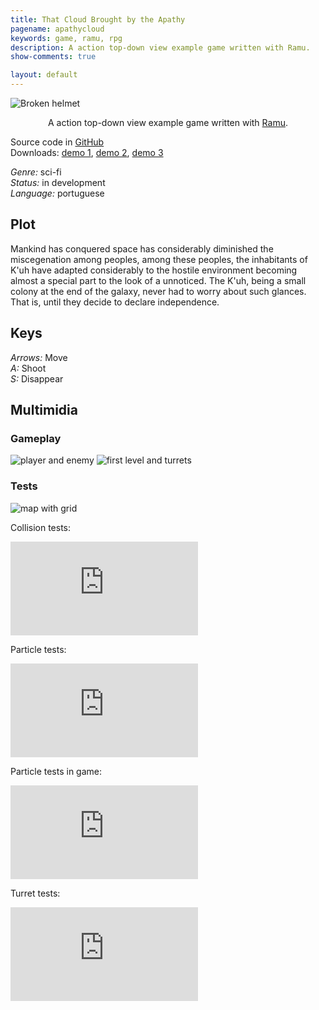 ```yaml
---
title: That Cloud Brought by the Apathy
pagename: apathycloud
keywords: game, ramu, rpg
description: A action top-down view example game written with Ramu.
show-comments: true

layout: default
---
```

![Broken helmet](https://i.imgur.com/6rbBCMt.png)
<p align="center">A action top-down view example game written with <a href="/p/ramu">Ramu</a>.</p>

Source code in [GitHub](https://github.com/HermesPasser/Mangafox-Downloader)  
Downloads: 
[demo 1](http://www.mediafire.com/file/1srh3h3sxswmgg5/The%20Apathy%20Cloud%20demo%201.rar), 
[demo 2](http://www.mediafire.com/file/dcownykkchekhyq/The%20Apathy%20Cloud%20demo%202.rar), 
[demo 3](http://www.mediafire.com/file/703v1ko1b8as89c/The+Apathy+Cloud+demo+3.rar)  

*Genre:* sci-fi  
*Status:* in development  
*Language:* portuguese  

## Plot 

Mankind has conquered space has considerably diminished the miscegenation among peoples, among these peoples, the inhabitants of K'uh have adapted considerably to the hostile environment becoming almost a special part to the look of a unnoticed. The K'uh, being a small colony at the end of the galaxy, never had to worry about such glances. That is, until they decide to declare independence.

## Keys

*Arrows:* Move  
*A:* Shoot  
*S:* Disappear  

## Multimidia

### Gameplay

![player and enemy](https://i.imgur.com/ZbwSA5o.pngg)
![first level and turrets](https://i.imgur.com/OQoSAxR.png)

### Tests
![map with grid](https://i.imgur.com/9nPugVu.png)

Collision tests:
<iframe src="https://www.youtube.com/embed/71-icPLt-Eg" frameborder="0" allowfullscreen></iframe>

Particle tests:
<iframe src="https://www.youtube.com/embed/vMuvNGVcQCw" frameborder="0" allowfullscreen></iframe>

Particle tests in game:
<iframe src="https://www.youtube.com/embed/TZiTcEyLeM8" frameborder="0" allowfullscreen></iframe>

Turret tests:
<iframe src="https://www.youtube.com/embed/q-H1BPrwOwc" frameborder="0" allowfullscreen></iframe>
